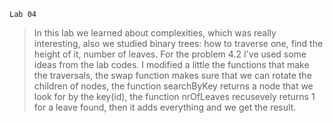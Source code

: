 	Lab 04

> In this lab we learned about complexities, which was really interesting, also we studied binary trees: how to traverse one, find the height of it, number of leaves.
For the problem 4.2 I've used some ideas from the lab codes. I modified a little the functions that make the traversals, the swap function makes sure that we can rotate the children
of nodes, the function searchByKey returns a node that we look for by the key(id), the function nrOfLeaves recusevely returns 1 for a leave found, then it adds everything and we get
the result.


